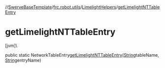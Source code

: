 //[SwerveBaseTemplate](../../../index.md)/[frc.robot.utils](../index.md)/[LimelightHelpers](index.md)/[getLimelightNTTableEntry](get-limelight-n-t-table-entry.md)

# getLimelightNTTableEntry

[jvm]\

public static NetworkTableEntry[getLimelightNTTableEntry](get-limelight-n-t-table-entry.md)([String](https://docs.oracle.com/javase/8/docs/api/java/lang/String.html)tableName, [String](https://docs.oracle.com/javase/8/docs/api/java/lang/String.html)entryName)
